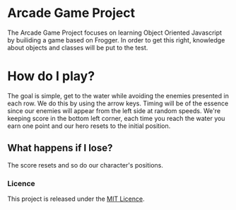 # Arcade Game Project

The Arcade Game Project focuses on learning Object Oriented Javascript by builiding a game based on Frogger. In order to get this right, knowledge about objects and classes will be put to the test.

# How do I play?

The goal is simple, get to the water while avoiding the enemies presented in each row.
We do this by using the arrow keys. 
Timing will be of the essence since our enemies will appear from the left side at random speeds.
We're keeping score in the bottom left corner, each time you reach the water you earn one point and our hero resets to the initial position.

## What happens if I lose?

The score resets and so do our character's positions. 


### Licence 

This project is released under the [MIT Licence](https://opensource.org/licenses/MIT).